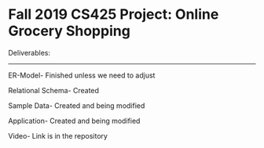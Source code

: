 # Fall 2019 CS425 Project: Online Grocery Shopping

Deliverables:
*******************************
ER-Model- Finished unless we need to adjust

Relational Schema- Created

Sample Data- Created and being modified

Application- Created and being modified

Video- Link is in the repository
